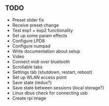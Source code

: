 ## TODO ##
- Preset slider fix
- Receive preset change
- Test exp1 + exp2 functionality
- Set up some param effects
- Configure LPD8
- Configure numpad
- Write documentation about setup
- Video
- Connect midi over bluetooth
- Scrollable tabs
- Settings tab (shutdown, restart, reboot)
- Set up WLAN access point
- Save state (redux?)
- Save state between sessions (local storage?)
- Linux dbus check for connecting usb
- Create rpi image
